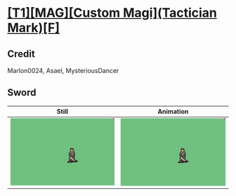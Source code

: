 # [\[T1\]\[MAG\]\[Custom Magi\]\(Tactician Mark\)\[F\]](../)

## Credit

Marlon0024, Asael, MysteriousDancer
	
## Sword

| Still | Animation |
| :---: | :-------: |
| ![Sword still](./Sword_000.png) | ![Sword animation](./Sword.gif) |

